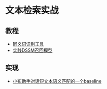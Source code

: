 # 文本检索实战

## 教程
- [同义词识别工具](https://zhuanlan.zhihu.com/p/232177441)
- [实践DSSM召回模型](https://zhuanlan.zhihu.com/p/136253355)

## 实现
- [小布助手对话短文本语义匹配的一个baseline](https://github.com/bojone/oppo-text-match)
